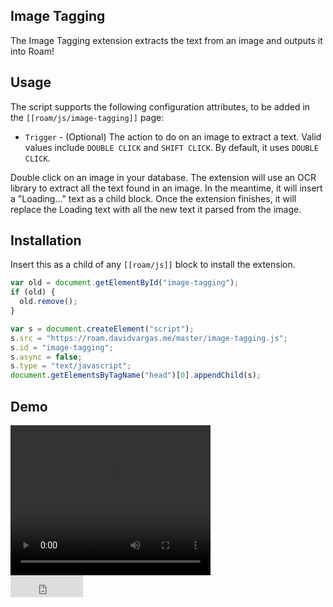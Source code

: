 ## Image Tagging

The Image Tagging extension extracts the text from an image and outputs it into Roam!

## Usage

The script supports the following configuration attributes, to be added in the `[[roam/js/image-tagging]]` page:

- `Trigger` - (Optional) The action to do on an image to extract a text. Valid values include `DOUBLE CLICK` and `SHIFT CLICK`. By default, it uses `DOUBLE CLICK`.

Double click on an image in your database. The extension will use an OCR library to extract all the text found in an image. In the meantime, it will insert a "Loading..." text as a child block. Once the extension finishes, it will replace the Loading text with all the new text it parsed from the image.

## Installation

Insert this as a child of any `[[roam/js]]` block to install the extension.

```javascript
var old = document.getElementById("image-tagging");
if (old) {
  old.remove();
}

var s = document.createElement("script");
s.src = "https://roam.davidvargas.me/master/image-tagging.js";
s.id = "image-tagging";
s.async = false;
s.type = "text/javascript";
document.getElementsByTagName("head")[0].appendChild(s);
```

## Demo

<video width="320" height="240" controls>
  <source src="../../videos/image-tagging.mp4" type="video/mp4">
</video>

<br/>

<iframe src="https://github.com/sponsors/dvargas92495/button" title="Sponsor dvargas92495" height="35" width="116" style="border: 0;"></iframe>

